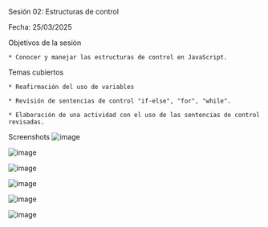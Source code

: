 Sesión 02: Estructuras de control

Fecha: 25/03/2025

Objetivos de la sesión

	* Conocer y manejar las estructuras de control en JavaScript.


Temas cubiertos

	* Reafirmación del uso de variables
 
	* Revisión de sentencias de control "if-else", "for", "while".
 
	* Elaboración de una actividad con el uso de las sentencias de control revisadas.

 Screenshots
![image](https://github.com/user-attachments/assets/9bd9e31c-02ec-4c3a-82d3-68fe387c0310)

![image](https://github.com/user-attachments/assets/34e65846-d9b6-413b-9167-ef1e3bf4097f)

![image](https://github.com/user-attachments/assets/f62e9dd0-0ea9-4483-b639-9807c7cdd70b)

![image](https://github.com/user-attachments/assets/9416f91c-538f-4692-8e2f-91f6d667da0d)

![image](https://github.com/user-attachments/assets/d4f41647-bed5-4747-b9a0-ec1306e4def6)

![image](https://github.com/user-attachments/assets/38c99cd9-c116-413c-88e7-583c5ea274d9)



